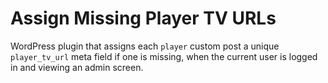 # Assign Missing Player TV URLs

WordPress plugin that assigns each `player` custom post a unique `player_tv_url` meta field if one is missing, when the current user is logged in and viewing an admin screen.
